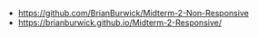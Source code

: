- https://github.com/BrianBurwick/Midterm-2-Non-Responsive
- https://brianburwick.github.io/Midterm-2-Responsive/
